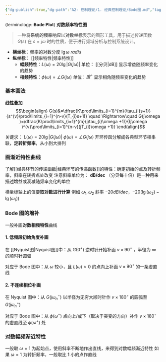 ```yaml
---
{"dg-publish":true,"dg-path":"A2- 控制理论/1. 经典控制理论/Bode图.md","tags":["Graph"],"permalink":"/A2- 控制理论/1. 经典控制理论/Bode图/","dgPassFrontmatter":true,"noteIcon":"","created":"2024-05-21T15:20:27.000+08:00","updated":"2025-06-30T16:13:58.000+08:00"}
---
```


(terminology::**Bode Plot**)  **对数频率特性图**
> 一种将**系统的频率响应**以**对数坐标**表示的图形工具，用于描述传递函数 $G(s)$ 在 $s=j\omega$ 时的性质，便于进行频域分析与控制系统设计。

- **横坐标**：频率的对数分度   $\lg \omega$    $rad / s$
- **纵坐标：**  [[频率特性\|频率特性]]
	- **幅频特性**：$L(\omega)=20\lg |G(j\omega)|$    单位： [[分贝\|dB]]   显示增益随频率变化的趋势
	- **相频特性**：$\phi(\omega)=\angle G(j\omega)$           单位：$度^{\circ}$    显示相角随频率变化的趋势

### 基本画法
**线性叠加**
$$\begin{align}
G(s)&=\dfrac{K\prod\limits_{i=1}^{m}(\tau_{i}s+1)}{s^{v}\prod\limits_{i=1}^{n-v}(T_{i}s+1)} \quad \Rightarrow\quad  G(j\omega )=\dfrac{K\prod\limits_{i=1}^{m}(j\tau_{i}\omega +1)}{(j\omega )^{v}\prod\limits_{i=1}^{n-v}(jT_{i}\omega +1)}
\end{align}$$

关键求： $L(\omega)=20\lg |G(j\omega)|$   $\phi(\omega)=\angle G(j\omega)$
开环传函分解成各典型环节相串联，**定转折频率**，从小到大排列


### 画渐近特性曲线
了解[[经典环节的传递函数\|经典环节的传递函数]]的特性：确定初始的点及转折频率，斜率在转折点处改变
注意斜率单位为：   **dB/dec**  （分贝每十倍）是一种用来描述增益或衰减随频率变化的单位

横坐标轴上的值要**取对数进行计算**
例如 $\omega_{1},\omega_{2}$  斜率 $-20dB/ dec$，$-20(\lg(\omega_{2})-\lg (\omega_{1}))$

### Bode 图的增补
一般补画**对数相频特性**曲线
#### 1. 低频段初始角度补画
在 [[Nyquist图\|Nyquist图]]中：从 $G(0^{+})$ 逆时针开始补画 $v\times 90^{\circ}$ ，半径为 $\infty$ 的顺时针圆弧

对应于 Bode 图中：从 $\omega$ 较小，且 $L(\omega)>0$ 的点向上补画 $v\times 90^{\circ}$ 的一条虚直线

#### 2. 不连续相位补画
在 Nyquist 图中：从 $G(j\omega_{n}^{-})$ 以半径为无穷大顺时针作 $v\times 180^{\circ}$ 的圆弧至 $G(j\omega_{n}^{+})$

对应于 Bode 图中：从 $\phi(\omega^{-})$ 点向上/或下（取决于突变的方向）补作 $v\times 180^{\circ}$ 的虚直线至 $\phi(\omega^{+})$ 处

### 对数幅频渐近特性
一般取 $\omega=1$ 为起始点，使用斜率不断地作出直线，来得到对数幅频渐近特性
如果 $\omega=1$ 为转折频率，一般取比 1 小的点作直线

